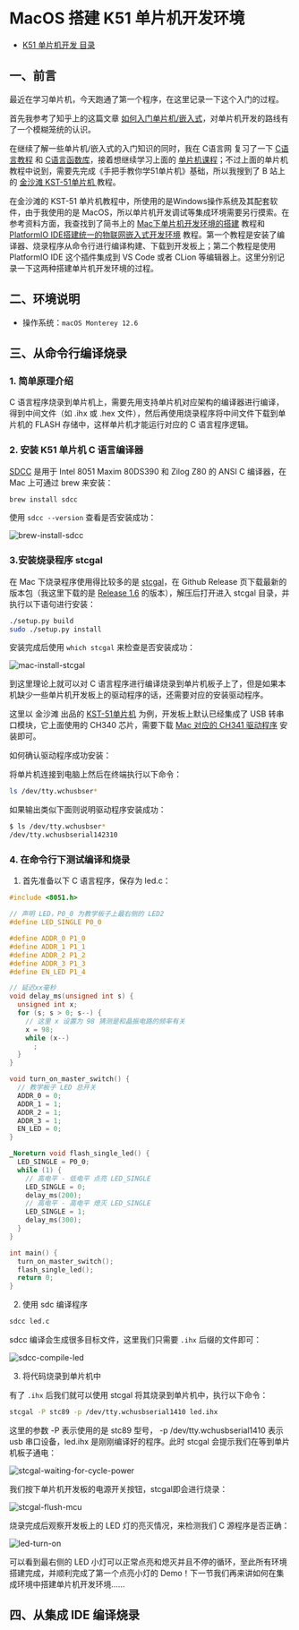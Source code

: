# MacOS 搭建 K51 单片机开发环境

- [K51 单片机开发 目录](./index.md)

## 一、前言

最近在学习单片机，今天跑通了第一个程序，在这里记录一下这个入门的过程。

首先我参考了知乎上的这篇文章 [如何入门单片机/嵌入式](https://zhuanlan.zhihu.com/p/44771282?utm_id=0)，对单片机开发的路线有了一个模糊笼统的认识。

在继续了解一些单片机/嵌入式的入门知识的同时，我在 C语言网 复习了一下 [C语言教程](https://www.dotcpp.com/course/c/) 和 [C语言函数库](https://www.dotcpp.com/course/lib/)，接着想继续学习上面的 [单片机课程](https://www.dotcpp.com/course/scm/)；不过上面的单片机教程中说到，需要先完成《手把手教你学51单片机》基础，所以我搜到了 B 站上的 [金沙滩 KST-51单片机 ](https://www.bilibili.com/video/BV1RJ411k74J/?p=1&vd_source=242281abf4f78a703efdf5ba4b810246) 教程。

在金沙滩的 KST-51 单片机教程中，所使用的是Windows操作系统及其配套软件，由于我使用的是 MacOS，所以单片机开发调试等集成环境需要另行摸索。在参考资料方面，我查找到了简书上的 [Mac下单片机开发环境的搭建](https://www.jianshu.com/p/d16025a34cfe) 教程和 [PlatformIO IDE搭建统一的物联网嵌入式开发环境](https://www.jianshu.com/p/1f68451ee99c) 教程。第一个教程是安装了编译器、烧录程序从命令行进行编译构建、下载到开发板上；第二个教程是使用 PlatformIO IDE 这个插件集成到 VS Code 或者 CLion 等编辑器上。这里分别记录一下这两种搭建单片机开发环境的过程。

## 二、环境说明

- 操作系统：`macOS Monterey 12.6`

## 三、从命令行编译烧录

### 1. 简单原理介绍

C 语言程序烧录到单片机上，需要先用支持单片机对应架构的编译器进行编译，得到中间文件（如 .ihx 或 .hex 文件），然后再使用烧录程序将中间文件下载到单片机的 FLASH 存储中，这样单片机才能运行对应的 C 语言程序逻辑。

### 2. 安装 K51 单片机 C 语言编译器

[SDCC](https://sdcc.sourceforge.net/) 是用于 Intel 8051 Maxim 80DS390 和 Zilog Z80 的 ANSI C 编译器，在 Mac 上可通过 brew 来安装：

```bash
brew install sdcc
```

使用 `sdcc --version` 查看是否安装成功：

![brew-install-sdcc](./brew-install-sdcc.png)

### 3.安装烧录程序 stcgal

在 Mac 下烧录程序使用得比较多的是 [stcgal](https://github.com/grigorig/stcgal)，在 Github Release 页下载最新的版本包（我这里下载的是 [Release 1.6](https://github.com/grigorig/stcgal/archive/refs/tags/v1.6.tar.gz) 的版本），解压后打开进入 stcgal 目录，并执行以下语句进行安装：

```bash
./setup.py build
sudo ./setup.py install
```

安装完成后使用 `which stcgal` 来检查是否安装成功：

![mac-install-stcgal](./mac-install-stcgal.png)

到这里理论上就可以对 C 语言程序进行编译烧录到单片机板子上了，但是如果本机缺少一些单片机开发板上的驱动程序的话，还需要对应的安装驱动程序。

这里以 金沙滩 出品的 [KST-51单片机](http://www.qdkingst.com/cn/disc51) 为例，开发板上默认已经集成了 USB 转串口模块，它上面使用的 CH340 芯片，需要下载 [Mac 对应的 CH341 驱动程序](https://www.wch.cn/download/CH341SER_MAC_ZIP.html) 安装即可。

如何确认驱动程序成功安装：

将单片机连接到电脑上然后在终端执行以下命令：

```bash
ls /dev/tty.wchusbser*
```

如果输出类似下面则说明驱动程序安装成功：

```bash
$ ls /dev/tty.wchusbser*
/dev/tty.wchusbserial142310
```

### 4. 在命令行下测试编译和烧录

1. 首先准备以下 C 语言程序，保存为 led.c：

```C
#include <8051.h>

// 声明 LED，P0_0 为教学板子上最右侧的 LED2
#define LED_SINGLE P0_0

#define ADDR_0 P1_0
#define ADDR_1 P1_1
#define ADDR_2 P1_2
#define ADDR_3 P1_3
#define EN_LED P1_4

// 延迟xx毫秒
void delay_ms(unsigned int s) {
  unsigned int x;
  for (s; s > 0; s--) {
    // 这里 x 设置为 98 猜测是和晶振电路的频率有关
    x = 98;
    while (x--)
      ;
  }
}

void turn_on_master_switch() {
  // 教学板子 LED 总开关
  ADDR_0 = 0;
  ADDR_1 = 1;
  ADDR_2 = 1;
  ADDR_3 = 1;
  EN_LED = 0;
}

_Noreturn void flash_single_led() {
  LED_SINGLE = P0_0;
  while (1) {
    // 高电平 - 低电平 点亮 LED_SINGLE
    LED_SINGLE = 0;
    delay_ms(200);
    // 高电平 - 高电平 熄灭 LED_SINGLE
    LED_SINGLE = 1;
    delay_ms(300);
  }
}

int main() {
  turn_on_master_switch();
  flash_single_led();
  return 0;
}
```

2. 使用 sdc 编译程序

```bash
sdcc led.c
```

sdcc 编译会生成很多目标文件，这里我们只需要 `.ihx` 后缀的文件即可：

![sdcc-compile-led](./sdcc-compile-led.png)

3. 将代码烧录到单片机中

有了 `.ihx` 后我们就可以使用 stcgal 将其烧录到单片机中，执行以下命令：

```bash
stcgal -P stc89 -p /dev/tty.wchusbserial1410 led.ihx
```

这里的参数 -P 表示使用的是 stc89 型号， -p /dev/tty.wchusbserial1410 表示 usb 串口设备，led.ihx 是刚刚编译好的程序。此时 stcgal 会提示我们在等到单片机板子通电：

![stcgal-waiting-for-cycle-power](./stcgal-waiting-for-cycle-power.png)

我们按下单片机开发板的电源开关按钮，stcgal即会进行烧录：

![stcgal-flush-mcu](./stcgal-flush-mcu.png)

烧录完成后观察开发板上的 LED 灯的亮灭情况，来检测我们 C 源程序是否正确：

![led-turn-on](./led-turn-on.jpeg)

可以看到最右侧的 LED 小灯可以正常点亮和熄灭并且不停的循环，至此所有环境搭建完成，并顺利完成了第一个点亮小灯的 Demo！下一节我们再来讲如何在集成环境中搭建单片机开发环境......

## 四、从集成 IDE 编译烧录